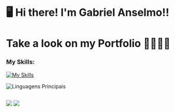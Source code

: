 # 🖥 Hi there! I'm Gabriel Anselmo!! 

# Take a look on my Portfolio 📂🧑🏻‍💻

<!--![](https://komarev.com/ghpvc/?username=gabrielanselmoa&color=000000)
![](https://estruyf-github.azurewebsites.net/api/VisitorHit?user=gabrielanselmoa&countColorcountColor&countColor=%232979ff) ![GitHub followers](https://img.shields.io/github/followers/jessicamedeirosp?label=Follow&style=social)-->

<!--[![Instagram](https://img.shields.io/badge/jess.coder-E4405F?style=for-the-badge&logo=instagram&logoColor=white)](https://www.instagram.com/jess.coder/)-->

<!--- 🔭 I’m currently working on <strong>Web Development</strong>
- 👨‍💻 I’m currently learning <strong>HTML, CSS, JavaScript, Vue.js and React.js</strong>
- 🤔 I’m looking for <strong>jobs opportunities</strong>
- 😄 Pronouns: He/ His
- ⚡ Fun fact: I like to study about techs in general-->

<!--
<div style="display: inline_block"><br>
  <img align="center" alt="Gabriel-HTML" height="30" width="40" src="https://raw.githubusercontent.com/devicons/devicon/master/icons/html5/html5-original.svg">
  <img align="center" alt="Gabriel-CSS" height="30" width="40" src="https://raw.githubusercontent.com/devicons/devicon/master/icons/css3/css3-original.svg">
  <img align="center" alt="Gabriel-Js" height="30" width="40" src="https://raw.githubusercontent.com/devicons/devicon/master/icons/javascript/javascript-plain.svg">
  <img align="right" alt="Rafa-pic" height="150" style="border-radius:50px;"
</div>
-->

### My Skills:
[![My Skills](https://skillicons.dev/icons?i=html,css,js,typescript,react,nextjs,tailwind,figma)](https://skillicons.dev)
<!--[![My Skills](https://skillicons.dev/icons?i=html,css,js,typescript,react,nextjs,sass,figma,nodejs,postgres,jest)](https://skillicons.dev)-->
![Linguagens Principais](https://github-readme-stats.vercel.app/api/top-langs/?username=gabrielanselmoa&theme=tokyonight&hide_border=true&custom_title=Linguagens%20%Principais)

##

<div> 
  <a href = "mailto:gabrielanselmo29@gmail.com"><img src="https://img.shields.io/badge/-Gabriel Anselmo-%23333?style=for-the-badge&logo=gmail&logoColor=white" target="_blank"></a>
  <a href="https://www.linkedin.com/in/gabriel-anselmo-b69bb0247/" target="_blank"><img src="https://img.shields.io/badge/-gabriel%20anselmo-%230077B5?style=for-the-badge&logo=linkedin&logoColor=white" target="_blank"></a>
</div>

